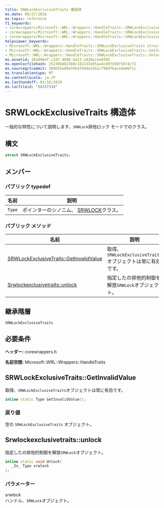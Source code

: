 ```yaml
---
title: SRWLockExclusiveTraits 構造体
ms.date: 09/27/2018
ms.topic: reference
f1_keywords:
- corewrappers/Microsoft::WRL::Wrappers::HandleTraits::SRWLockExclusiveTraits
- corewrappers/Microsoft::WRL::Wrappers::HandleTraits::SRWLockExclusiveTraits::GetInvalidValue
- corewrappers/Microsoft::WRL::Wrappers::HandleTraits::SRWLockExclusiveTraits::Unlock
helpviewer_keywords:
- Microsoft::WRL::Wrappers::HandleTraits::SRWLockExclusiveTraits structure
- Microsoft::WRL::Wrappers::HandleTraits::SRWLockExclusiveTraits::GetInvalidValue method
- Microsoft::WRL::Wrappers::HandleTraits::SRWLockExclusiveTraits::Unlock method
ms.assetid: 38a996ef-c2d7-4886-b413-a426ecee8f05
ms.openlocfilehash: 25249b8823b8c182133e85aa4cd07d38f5874cf2
ms.sourcegitcommit: 360b55e89e5954f494e52b1cf989fbaceda06f1c
ms.translationtype: MT
ms.contentlocale: ja-JP
ms.lasthandoff: 01/16/2019
ms.locfileid: "54337334"
---
```

# <a name="srwlockexclusivetraits-structure"></a>SRWLockExclusiveTraits 構造体

一般的な特性について説明します、`SRWLock`排他ロック モードでのクラス。

## <a name="syntax"></a>構文

```cpp
struct SRWLockExclusiveTraits;
```

## <a name="members"></a>メンバー

### <a name="public-typedefs"></a>パブリック typedef

名前   | 説明
------ | --------------------------------------------------------------------------
`Type` | ポインターのシノニム、 [SRWLOCK](srwlock-class.md)クラス。

### <a name="public-methods"></a>パブリック メソッド

名前                                                        | 説明
----------------------------------------------------------- | --------------------------------------------------------------------
[SRWLockExclusiveTraits::GetInvalidValue](#getinvalidvalue) | 取得、`SRWLockExclusiveTraits`オブジェクトは常に有効です。
[Srwlockexclusivetraits::unlock](#unlock)                   | 指定したの排他的制御を解放`SRWLock`オブジェクト。

## <a name="inheritance-hierarchy"></a>継承階層

`SRWLockExclusiveTraits`

## <a name="requirements"></a>必要条件

**ヘッダー:** corewrappers.h

**名前空間:** Microsoft::WRL::Wrappers::HandleTraits

## <a name="getinvalidvalue"></a>SRWLockExclusiveTraits::GetInvalidValue

取得、`SRWLockExclusiveTraits`オブジェクトは常に有効です。

```cpp
inline static Type GetInvalidValue();
```

### <a name="return-value"></a>戻り値

空の `SRWLockExclusiveTraits` オブジェクト。

## <a name="unlock"></a>Srwlockexclusivetraits::unlock

指定したの排他的制御を解放`SRWLock`オブジェクト。

```cpp
inline static void Unlock(
   _In_ Type srwlock
);
```

### <a name="parameters"></a>パラメーター

*srwlock*<br/>
ハンドル、`SRWLock`オブジェクト。
